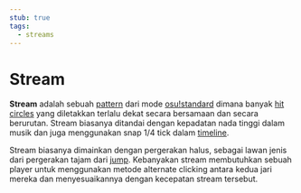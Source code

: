 ```yaml
---
stub: true
tags:
  - streams
---
```


# Stream

**Stream** adalah sebuah [pattern](/wiki/Beatmap/Pattern) dari mode [osu!standard](/wiki/Game_mode/osu!) dimana banyak [hit circles](/wiki/Hit_object/Hit_circle) yang diletakkan terlalu dekat secara bersamaan dan secara berurutan. Stream biasanya ditandai dengan kepadatan nada tinggi dalam musik dan juga menggunakan snap 1/4 tick dalam [timeline](/wiki/Beatmap_Editor/Timelines#hit-objects).

Stream biasanya dimainkan dengan pergerakan halus, sebagai lawan jenis dari pergerakan tajam dari [jump](/wiki/Beatmap/Pattern/Jump). Kebanyakan stream membutuhkan sebuah player untuk menggunakan metode alternate clicking antara kedua jari mereka dan menyesuaikannya dengan kecepatan stream tersebut.
